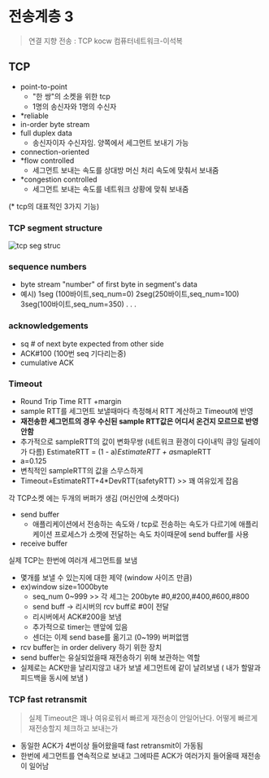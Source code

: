 # 전송계층 3
> 연결 지향 전송 : TCP
> kocw 컴퓨터네트워크-이석복

## TCP
-   point-to-point
	- "한 쌍"의 소켓을 위한 tcp
	- 1명의 송신자와 1명의 수신자
-  *reliable
- in-order byte stream
-   full duplex data
    -   송신자이자 수신자임. 양쪽에서 세그먼트 보내기 가능
- connection-oriented
- *flow controlled
	- 세그먼트 보내는 속도를 상대방 머신 처리 속도에 맞춰서 보내줌
- *congestion controlled
	- 세그먼트 보내는 속도를 네트워크 상황에 맞춰 보내줌

(* tcp의 대표적인 3가지 기능)

### TCP segment structure
![tcp seg struc](https://media.geeksforgeeks.org/wp-content/uploads/TCPSegmentHeader-1.png)

### sequence numbers
- byte stream "number" of first byte in segment's data
- 예시) 1seg (100바이트,seq_num=0) 2seg(250바이트,seq_num=100) 3seg(100바이트,seq_num=350) . . .
### acknowledgements
- sq # of next byte expected from other side
- ACK#100 (100번 seq 기다리는중)
- cumulative ACK

### Timeout
- Round Trip Time RTT +margin 
- sample RTT를 세그먼트 보낼때마다 측정해서 RTT 계산하고 Timeout에 반영
- **재전송한 세그먼트의 경우 수신된 sample RTT값은 어디서 온건지 모르므로 반영안함**
- 추가적으로 sampleRTT의 값이 변화무쌍 (네트워크 환경이 다이내믹 큐잉 딜레이가 다름)
EstimateRTT = (1 - a)*EstimateRTT + a*smapleRTT
- a=0.125
- 변칙적인 sampleRTT의 값을 스무스하게
- Timeout=EstimateRTT+4*DevRTT(safetyRTT) >> 꽤 여유있게 잡음

각 TCP소켓 에는 두개의 버퍼가 생김 (머신안에 소켓마다)
- send buffer
	- 애플리케이션에서 전송하는 속도와 / tcp로 전송하는 속도가 다르기에 애플리케이션 프로세스가 소켓에 전달하는 속도 차이때문에 send buffer를 사용
- receive buffer

실제 TCP는 한번에 여러개 세그먼트를 보냄
- 몇개를 보낼 수 있는지에 대한 제약 (window 사이즈 만큼)
- ex)window size=1000byte
	- seq_num 0~999 >> 각 세그는 200byte #0,#200,#400,#600,#800
	- send buff -> 리시버의 rcv buff로 #0이 전달
	- 리시버에서 ACK#200을 보냄
	- 추가적으로 timer는 맨앞에 있음
	- 센더는 이제 send base를 옮기고 (0~199) 버퍼없앰
- rcv buffer는 in order delivery 하기 위한 장치
- send buffer는 유실되었을때 재전송하기 위해 보관하는 역할
- 실제로는 ACK만을 날리지않고 내가 보낼 세그먼트에 같이 날려보냄 ( 내가 할말과 피드백을 동시에 보냄 )

### TCP fast retransmit
> 실제 Timeout은 꽤나 여유로워서 빠르게 재전송이 안일어난다. 어떻게 빠르게 재전송할지 체크하고 보내는가
- 동일한 ACK가 4번이상 들어왔을때 fast retransmit이 가동됨
- 한번에 세그먼트를 연속적으로 보내고 그에따른 ACK가 여러가지 들어올때 재전송이 일어남
